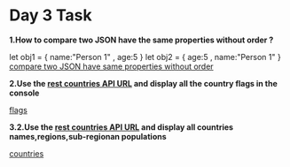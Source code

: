 # Day 3 Task
**1.How to compare two JSON have the same properties without order ?**

let obj1 = { name:"Person 1" , age:5 }
let obj2 = { age:5 , name:"Person 1" }
[compare two JSON have same properties without order](https://github.com/GunaManivel/Day-3-Task/blob/main/compare.js)

**2.Use the [rest countries API URL](https://restcountries.com/v3.1/all) and display all the country flags in the console**

[flags](https://github.com/GunaManivel/Day-3-Task/tree/main/Flags)

**3.2.Use the [rest countries API URL](https://restcountries.com/v3.1/all) and display all countries names,regions,sub-regionan populations**

[countries](https://github.com/GunaManivel/Day-3-Task/tree/main/countries)